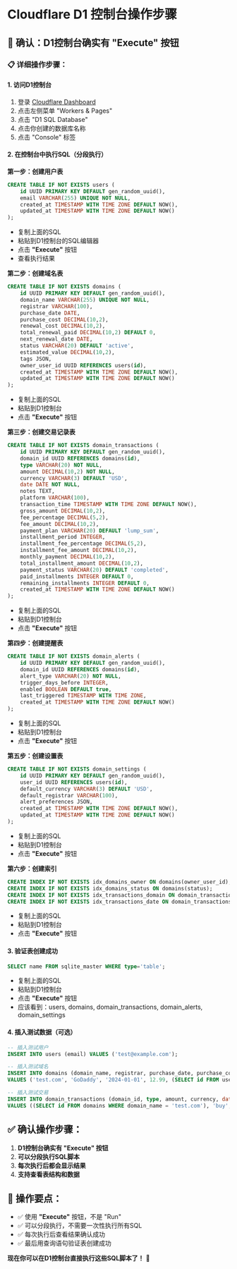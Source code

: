 # Cloudflare D1 控制台操作步骤

## 🎯 **确认：D1控制台确实有 "Execute" 按钮**

### 📋 **详细操作步骤：**

#### **1. 访问D1控制台**
1. 登录 [Cloudflare Dashboard](https://dash.cloudflare.com)
2. 点击左侧菜单 "Workers & Pages"
3. 点击 "D1 SQL Database"
4. 点击你创建的数据库名称
5. 点击 "Console" 标签

#### **2. 在控制台中执行SQL（分段执行）**

**第一步：创建用户表**
```sql
CREATE TABLE IF NOT EXISTS users (
    id UUID PRIMARY KEY DEFAULT gen_random_uuid(),
    email VARCHAR(255) UNIQUE NOT NULL,
    created_at TIMESTAMP WITH TIME ZONE DEFAULT NOW(),
    updated_at TIMESTAMP WITH TIME ZONE DEFAULT NOW()
);
```
- 复制上面的SQL
- 粘贴到D1控制台的SQL编辑器
- 点击 **"Execute"** 按钮
- 查看执行结果

**第二步：创建域名表**
```sql
CREATE TABLE IF NOT EXISTS domains (
    id UUID PRIMARY KEY DEFAULT gen_random_uuid(),
    domain_name VARCHAR(255) UNIQUE NOT NULL,
    registrar VARCHAR(100),
    purchase_date DATE,
    purchase_cost DECIMAL(10,2),
    renewal_cost DECIMAL(10,2),
    total_renewal_paid DECIMAL(10,2) DEFAULT 0,
    next_renewal_date DATE,
    status VARCHAR(20) DEFAULT 'active',
    estimated_value DECIMAL(10,2),
    tags JSON,
    owner_user_id UUID REFERENCES users(id),
    created_at TIMESTAMP WITH TIME ZONE DEFAULT NOW(),
    updated_at TIMESTAMP WITH TIME ZONE DEFAULT NOW()
);
```
- 复制上面的SQL
- 粘贴到D1控制台
- 点击 **"Execute"** 按钮

**第三步：创建交易记录表**
```sql
CREATE TABLE IF NOT EXISTS domain_transactions (
    id UUID PRIMARY KEY DEFAULT gen_random_uuid(),
    domain_id UUID REFERENCES domains(id),
    type VARCHAR(20) NOT NULL,
    amount DECIMAL(10,2) NOT NULL,
    currency VARCHAR(3) DEFAULT 'USD',
    date DATE NOT NULL,
    notes TEXT,
    platform VARCHAR(100),
    transaction_time TIMESTAMP WITH TIME ZONE DEFAULT NOW(),
    gross_amount DECIMAL(10,2),
    fee_percentage DECIMAL(5,2),
    fee_amount DECIMAL(10,2),
    payment_plan VARCHAR(20) DEFAULT 'lump_sum',
    installment_period INTEGER,
    installment_fee_percentage DECIMAL(5,2),
    installment_fee_amount DECIMAL(10,2),
    monthly_payment DECIMAL(10,2),
    total_installment_amount DECIMAL(10,2),
    payment_status VARCHAR(20) DEFAULT 'completed',
    paid_installments INTEGER DEFAULT 0,
    remaining_installments INTEGER DEFAULT 0,
    created_at TIMESTAMP WITH TIME ZONE DEFAULT NOW()
);
```
- 复制上面的SQL
- 粘贴到D1控制台
- 点击 **"Execute"** 按钮

**第四步：创建提醒表**
```sql
CREATE TABLE IF NOT EXISTS domain_alerts (
    id UUID PRIMARY KEY DEFAULT gen_random_uuid(),
    domain_id UUID REFERENCES domains(id),
    alert_type VARCHAR(20) NOT NULL,
    trigger_days_before INTEGER,
    enabled BOOLEAN DEFAULT true,
    last_triggered TIMESTAMP WITH TIME ZONE,
    created_at TIMESTAMP WITH TIME ZONE DEFAULT NOW()
);
```
- 复制上面的SQL
- 粘贴到D1控制台
- 点击 **"Execute"** 按钮

**第五步：创建设置表**
```sql
CREATE TABLE IF NOT EXISTS domain_settings (
    id UUID PRIMARY KEY DEFAULT gen_random_uuid(),
    user_id UUID REFERENCES users(id),
    default_currency VARCHAR(3) DEFAULT 'USD',
    default_registrar VARCHAR(100),
    alert_preferences JSON,
    created_at TIMESTAMP WITH TIME ZONE DEFAULT NOW(),
    updated_at TIMESTAMP WITH TIME ZONE DEFAULT NOW()
);
```
- 复制上面的SQL
- 粘贴到D1控制台
- 点击 **"Execute"** 按钮

**第六步：创建索引**
```sql
CREATE INDEX IF NOT EXISTS idx_domains_owner ON domains(owner_user_id);
CREATE INDEX IF NOT EXISTS idx_domains_status ON domains(status);
CREATE INDEX IF NOT EXISTS idx_transactions_domain ON domain_transactions(domain_id);
CREATE INDEX IF NOT EXISTS idx_transactions_date ON domain_transactions(date);
```
- 复制上面的SQL
- 粘贴到D1控制台
- 点击 **"Execute"** 按钮

#### **3. 验证表创建成功**
```sql
SELECT name FROM sqlite_master WHERE type='table';
```
- 复制上面的SQL
- 粘贴到D1控制台
- 点击 **"Execute"** 按钮
- 应该看到：users, domains, domain_transactions, domain_alerts, domain_settings

#### **4. 插入测试数据（可选）**
```sql
-- 插入测试用户
INSERT INTO users (email) VALUES ('test@example.com');

-- 插入测试域名
INSERT INTO domains (domain_name, registrar, purchase_date, purchase_cost, owner_user_id) 
VALUES ('test.com', 'GoDaddy', '2024-01-01', 12.99, (SELECT id FROM users WHERE email = 'test@example.com'));

-- 插入测试交易
INSERT INTO domain_transactions (domain_id, type, amount, currency, date, notes) 
VALUES ((SELECT id FROM domains WHERE domain_name = 'test.com'), 'buy', 12.99, 'USD', '2024-01-01', 'Initial purchase');
```

## ✅ **确认操作步骤：**

1. **D1控制台确实有 "Execute" 按钮**
2. **可以分段执行SQL脚本**
3. **每次执行后都会显示结果**
4. **支持查看表结构和数据**

## 🎯 **操作要点：**

- ✅ 使用 **"Execute"** 按钮，不是 "Run"
- ✅ 可以分段执行，不需要一次性执行所有SQL
- ✅ 每次执行后查看结果确认成功
- ✅ 最后用查询语句验证表创建成功

**现在你可以在D1控制台直接执行这些SQL脚本了！** 🚀
